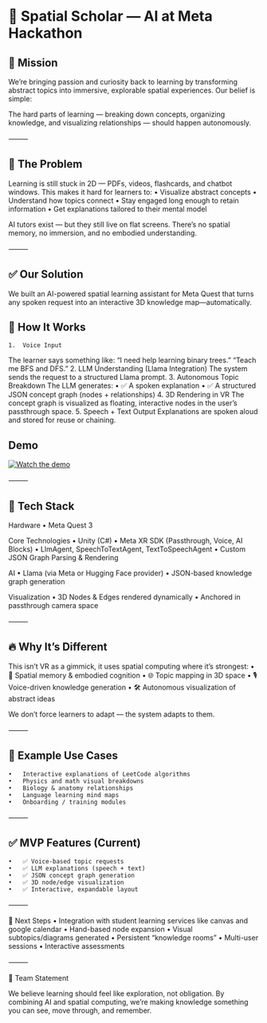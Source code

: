 
# 🌌 Spatial Scholar — AI at Meta Hackathon

## 🚀 Mission

We’re bringing passion and curiosity back to learning by transforming abstract topics into immersive, explorable spatial experiences. Our belief is simple:

The hard parts of learning — breaking down concepts, organizing knowledge, and visualizing relationships — should happen autonomously.

⸻

## 🎯 The Problem

Learning is still stuck in 2D — PDFs, videos, flashcards, and chatbot windows. This makes it hard for learners to:
	•	Visualize abstract concepts
	•	Understand how topics connect
	•	Stay engaged long enough to retain information
	•	Get explanations tailored to their mental model

AI tutors exist — but they still live on flat screens. There’s no spatial memory, no immersion, and no embodied understanding.

⸻

## ✅ Our Solution

We built an AI-powered spatial learning assistant for Meta Quest that turns any spoken request into an interactive 3D knowledge map—automatically.

## 🧠 How It Works
	1.	Voice Input
The learner says something like:
“I need help learning binary trees.”
“Teach me BFS and DFS.”
	2.	LLM Understanding (Llama Integration)
The system sends the request to a structured Llama prompt.
	3.	Autonomous Topic Breakdown
The LLM generates:
	•	✅ A spoken explanation
	•	✅ A structured JSON concept graph (nodes + relationships)
	4.	3D Rendering in VR
The concept graph is visualized as floating, interactive nodes in the user’s passthrough space.
	5.	Speech + Text Output
Explanations are spoken aloud and stored for reuse or chaining.

## Demo

[![Watch the demo](https://img.youtube.com/vi/8RkEchuDLX4/maxresdefault.jpg)](https://youtube.com/shorts/8RkEchuDLX4)

⸻

## 🧩 Tech Stack

Hardware
	•	Meta Quest 3

Core Technologies
	•	Unity (C#)
	•	Meta XR SDK (Passthrough, Voice, AI Blocks)
	•	LlmAgent, SpeechToTextAgent, TextToSpeechAgent
	•	Custom JSON Graph Parsing & Rendering

AI
	•	Llama (via Meta or Hugging Face provider)
	•	JSON-based knowledge graph generation

Visualization
	•	3D Nodes & Edges rendered dynamically
	•	Anchored in passthrough camera space

⸻

## 🔥 Why It’s Different

This isn’t VR as a gimmick, it uses spatial computing where it’s strongest:
	•	🧠 Spatial memory & embodied cognition
	•	🌐 Topic mapping in 3D space
	•	🎙️ Voice-driven knowledge generation
	•	🛠️ Autonomous visualization of abstract ideas

We don’t force learners to adapt — the system adapts to them.

⸻

## 📌 Example Use Cases
	•	Interactive explanations of LeetCode algorithms
	•	Physics and math visual breakdowns
	•	Biology & anatomy relationships
	•	Language learning mind maps
	•	Onboarding / training modules

⸻

## ✅ MVP Features (Current)
	•	✅ Voice-based topic requests
	•	✅ LLM explanations (speech + text)
	•	✅ JSON concept graph generation
	•	✅ 3D node/edge visualization
	•	✅ Interactive, expandable layout

⸻

🎯 Next Steps
	• Integration with student learning services like canvas and google calendar
	•	Hand-based node expansion
	•	Visual subtopics/diagrams generated
	•	Persistent “knowledge rooms”
	•	Multi-user sessions
	•	Interactive assessments

⸻

🤝 Team Statement

We believe learning should feel like exploration, not obligation.
By combining AI and spatial computing, we’re making knowledge something you can see, move through, and remember.
